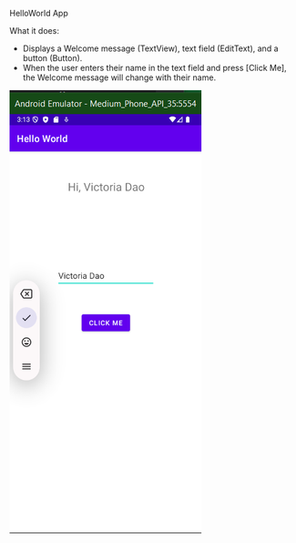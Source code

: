 HelloWorld App

What it does: 
- Displays a Welcome message (TextView), text field (EditText), and a button (Button).
- When the user enters their name in the text field and press
[Click Me], the Welcome message will change with their name.

![Application screenshot](app/screenshot.png?raw=true "ScreenShot")
